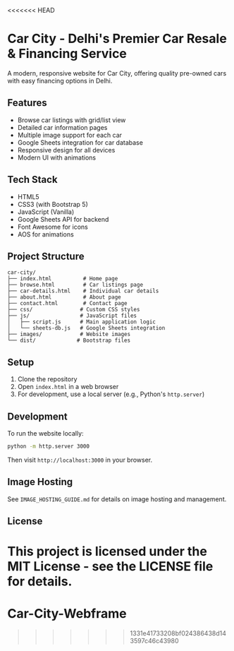 <<<<<<< HEAD
# Car City - Delhi's Premier Car Resale & Financing Service

A modern, responsive website for Car City, offering quality pre-owned cars with easy financing options in Delhi.

## Features

- Browse car listings with grid/list view
- Detailed car information pages
- Multiple image support for each car
- Google Sheets integration for car database
- Responsive design for all devices
- Modern UI with animations

## Tech Stack

- HTML5
- CSS3 (with Bootstrap 5)
- JavaScript (Vanilla)
- Google Sheets API for backend
- Font Awesome for icons
- AOS for animations

## Project Structure

```
car-city/
├── index.html          # Home page
├── browse.html         # Car listings page
├── car-details.html    # Individual car details
├── about.html          # About page
├── contact.html        # Contact page
├── css/               # Custom CSS styles
├── js/                # JavaScript files
│   ├── script.js      # Main application logic
│   └── sheets-db.js   # Google Sheets integration
├── images/            # Website images
└── dist/             # Bootstrap files
```

## Setup

1. Clone the repository
2. Open `index.html` in a web browser
3. For development, use a local server (e.g., Python's `http.server`)

## Development

To run the website locally:
```bash
python -m http.server 3000
```
Then visit `http://localhost:3000` in your browser.

## Image Hosting

See `IMAGE_HOSTING_GUIDE.md` for details on image hosting and management.

## License

This project is licensed under the MIT License - see the LICENSE file for details.
=======
# Car-City-Webframe
>>>>>>> 1331e41733208bf024386438d143597c46c43980
